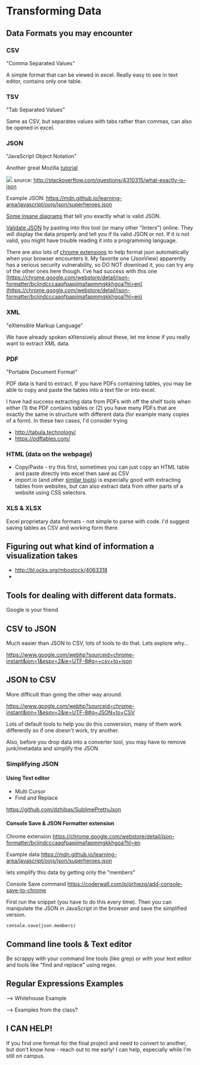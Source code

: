 # Transforming Data

## Data Formats you may encounter

### CSV

"Comma Separated Values"

A simple format that can be viewed in excel. Really easy to see in text editor, contains only one table.

### TSV

"Tab Separated Values"

Same as CSV, but separates values with tabs rather than commas, can also be opened in excel.

### JSON

"JavaScript Object Notation"

Another great Mozilla [tutorial](https://developer.mozilla.org/en-US/docs/Learn/JavaScript/Objects/JSON)

![](https://www.evernote.com/shard/s150/sh/90cf283d-4adc-4f6f-aeaf-c8f2660d13c7/793cabb9f194996b/res/62dd9784-077a-45ee-8b47-c23054e2cc59/skitch.png?resizeSmall&width=832)
source: http://stackoverflow.com/questions/4310315/what-exactly-is-json

Example JSON:
https://mdn.github.io/learning-area/javascript/oojs/json/superheroes.json

[Some insane diagrams](http://www.json.org/) that tell you exactly what is valid JSON.

[Validate JSON](http://pro.jsonlint.com/) by pasting into this tool (or many other "linters") online. They will display the data properly and tell you if its valid JSON or not. If it is not valid, you might have trouble reading it into a programming language.

There are also lots of [chrome extensions](https://chrome.google.com/webstore/search/json?hl=en&_category=extensions) to help format json automatically when your browser encounters it. My favorite one (JsonView) apparently has a serious security vulnerability, so DO NOT download it, you can try any of the other ones here though. I've had success with this one  [https://chrome.google.com/webstore/detail/json-formatter/bcjindcccaagfpapjjmafapmmgkkhgoa?hl=en](https://chrome.google.com/webstore/detail/json-formatter/bcjindcccaagfpapjjmafapmmgkkhgoa?hl=en)

### XML

"eXtensible Markup Language"

We have already spoken eXtensively about these, let me know if you really want to extract XML data.

### PDF

"Portable Document Format"

PDF data is hard to extract. If you have PDFs containing tables, you may be able to copy and paste the tables into a text file or into excel.

I have had success extracting data from PDFs with off the shelf tools when either (1) the PDF contains tables or (2) you have many PDFs that are exactly the same in structure with different data (for example many copies of a form). In these two cases, I'd consider trying
  - http://tabula.technology/
  - https://pdftables.com/

### HTML (data on the webpage)

- Copy/Paste - try this first, sometimes you can just copy an HTML table and paste directly into excel then save as CSV
- import.io (and other [similar tools](https://gist.github.com/cassidoo/9b1791a47411dd1253af2e5e8ef7c72a)) is especially good with extracting tables from websites, but can also extract data from other parts of a website using CSS selectors.

### XLS & XLSX
Excel proprietary data formats - not simple to parse with code. I'd suggest saving tables as CSV and working form there.

## Figuring out what kind of information a visualization takes
 - http://bl.ocks.org/mbostock/4063318
 -

## Tools for dealing with different data formats.

Google is your friend

## CSV to JSON

Much easier than JSON to CSV, lots of tools to do that. Lets explore why...

https://www.google.com/webhp?sourceid=chrome-instant&ion=1&espv=2&ie=UTF-8#q=+csv+to+json

## JSON to CSV

More difficult than going the other way around.

https://www.google.com/webhp?sourceid=chrome-instant&ion=1&espv=2&ie=UTF-8#q=JSON+to+CSV

Lots of default tools to help you do this conversion, many of them work differently so if one doesn't work, try another.

Also, before you drop data into a converter tool, you may have to remove junk/metadata and simplify the JSON.

### Simplifying JSON

#### Using Text editor

* Multi Cursor
* Find and Replace

https://github.com/dzhibas/SublimePrettyJson

#### Console Save & JSON Formatter extension

Chrome extension
https://chrome.google.com/webstore/detail/json-formatter/bcjindcccaagfpapjjmafapmmgkkhgoa?hl=en

Example data
https://mdn.github.io/learning-area/javascript/oojs/json/superheroes.json

lets simplify this data by getting only the "members"

Console Save command
https://coderwall.com/p/prhwzg/add-console-save-to-chrome

First run the snippet (you have to do this every time). Then you can manipulate the JSON in JavaScript in the browser and save the simplified version.

```
console.save(json.members)
```

## Command line tools & Text editor

Be scrappy with your command line tools (like grep) or with your text editor and tools like "find and replace" using regex.

## Regular Expressions Examples

--> Whitehouse Example

--> Examples from the class?

## I CAN HELP!
If you find one format for the final project and need to convert to another, but don't know how - reach out to me early! I can help, especially while I'm still on campus.
